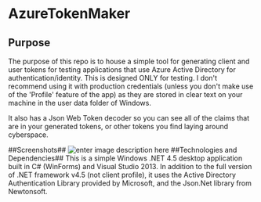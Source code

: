 # AzureTokenMaker
## Purpose ##
The purpose of this repo is to house a simple tool for generating client and user tokens for testing applications that use Azure Active Directory for authentication/identity. This is designed ONLY for testing. I don't recommend using it with production credentials (unless you don't make use of the 'Profile' feature of the app) as they are stored in clear text on your machine in the user data folder of Windows.

It also has a Json Web Token decoder so you can see all of the claims that are in your generated tokens, or other tokens you find laying around cyberspace.

##Screenshots##
![enter image description here](https://lh3.googleusercontent.com/_gUBJAjofXV3ypxxCh3tQBAvw9WatN52Q3SI82fR3bc=s0 "A screenshot on Windows 7.")
##Technologies and Dependencies##
This is a simple Windows .NET 4.5 desktop application built in C# (WinForms) and Visual Studio 2013. In addition to the full version of .NET framework v4.5 (not client profile), it uses the Active Directory Authentication Library provided by Microsoft, and the Json.Net library from Newtonsoft.